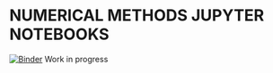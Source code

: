 # NUMERICAL METHODS JUPYTER NOTEBOOKS
[![Binder](https://mybinder.org/badge.svg)](https://mybinder.org/v2/gh/amandadumi/numerical_methods_release/master)
Work in progress
